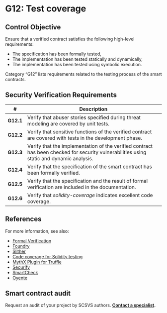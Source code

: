 # G12: Test coverage

## Control Objective

Ensure that a verified contract satisfies the following high-level requirements:
* The specification has been formally tested,
* The implementation has been tested statically and dynamically,
* The implementation has been tested using symbolic execution.

Category “G12” lists requirements related to the testing process of the smart contracts.

## Security Verification Requirements

| # | Description |
| --- | --- |
| **G12.1** | Verify that abuser stories specified during threat modeling are covered by unit tests.  |  
| **G12.2** | Verify that sensitive functions of the verified contract are covered with tests in the development phase. |
| **G12.3** | Verify that the implementation of the verified contract has been checked for security vulnerabilities using static and dynamic analysis. |
| **G12.4** | Verify that the specification of the smart contract has been formally verified.  | 
| **G12.5** | Verify that the specification and the result of formal verification are included in the documentation.  | 
| **G12.6** | Verify that *solidity-coverage* indicates excellent code coverage. |

## References

For more information, see also:

* [Formal Verification](https://docs.soliditylang.org/en/latest/smtchecker.html#smtchecker-and-formal-verification)
* [Foundry](https://github.com/foundry-rs/foundry)
* [Slither](https://github.com/crytic/slither)
* [Code coverage for Solidity testing](https://github.com/sc-forks/solidity-coverage)
* [MythX Plugin for Truffle](https://github.com/ConsenSys/truffle-security)
* [Securify](https://securify.chainsecurity.com/)
* [SmartCheck](https://tool.smartdec.net/)
* [Oyente](https://github.com/melonproject/oyente)

## Smart contract audit

Request an audit of your project by SCSVS authors.
**[Contact a specialist](https://composable-security.com/contact/).**